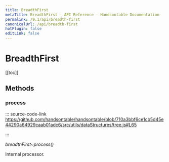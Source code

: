 ```yaml
---
title: BreadthFirst
metaTitle: BreadthFirst - API Reference - Handsontable Documentation
permalink: /9.1/api/breadth-first
canonicalUrl: /api/breadth-first
hotPlugin: false
editLink: false
---
```


# BreadthFirst

[[toc]]
## Methods

### process
  
::: source-code-link https://github.com/handsontable/handsontable/blob/710a3bbf6ce1cb5d45e44290a64929caab01adc6/src/utils/dataStructures/tree.js#L65

:::

_breadthFirst~process()_

Internal processor.


